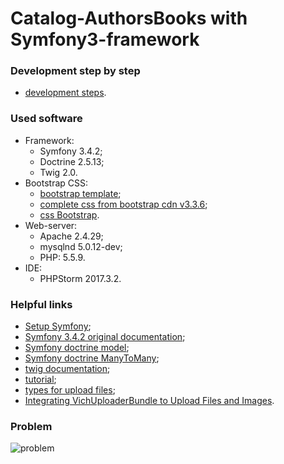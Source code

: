 # Catalog-AuthorsBooks with Symfony3-framework

### Development step by step
- [development steps](https://github.com/fedy95/Catalog-AuthorsBooks/blob/master/development_steps.md).

### Used software
- Framework:
  - Symfony 3.4.2;
  - Doctrine 2.5.13;
  - Twig 2.0.
- Bootstrap CSS:
  - [bootstrap template](https://getbootstrap.com/docs/3.3/examples/starter-template/);
  - [complete css from bootstrap cdn v3.3.6](https://www.bootstrapcdn.com/);
  - [css Bootstrap](http://getbootstrap.com/docs/3.3/css/).
- Web-server:
  - Apache 2.4.29;
  - mysqlnd 5.0.12-dev;
  - PHP: 5.5.9.
- IDE: 
  - PHPStorm 2017.3.2.
  
### Helpful links
- [Setup Symfony](https://symfony.com/doc/3.4/setup.html);
- [Symfony 3.4.2 original documentation](https://symfony.com/doc/3.4/index.html);
- [Symfony doctrine model](https://symfony.com/doc/3.4/doctrine.html);
- [Symfony doctrine ManyToMany](https://habrahabr.ru/post/334446);
- [twig documentation](https://twig.symfony.com/doc/2.x/);
- [tutorial](https://www.youtube.com/watch?v=HchMW8EhWPU);
- [types for upload files](http://www.iana.org/assignments/media-types/media-types.xhtml);
- [Integrating VichUploaderBundle to Upload Files and Images](https://symfony.com/doc/current/bundles/EasyAdminBundle/integration/vichuploaderbundle.html).

### Problem

![problem](https://github.com/fedy95/Catalog-AuthorsBooks/blob/master/_Diagrams/UseCase%20(detailed).png)
